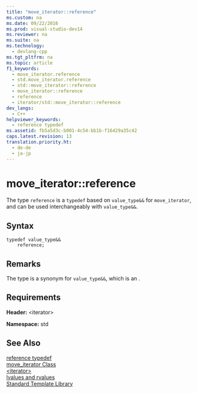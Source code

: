 ```yaml
---
title: "move_iterator::reference"
ms.custom: na
ms.date: 09/22/2016
ms.prod: visual-studio-dev14
ms.reviewer: na
ms.suite: na
ms.technology: 
  - devlang-cpp
ms.tgt_pltfrm: na
ms.topic: article
f1_keywords: 
  - move_iterator.reference
  - std.move_iterator.reference
  - std::move_iterator::reference
  - move_iterator::reference
  - reference
  - iterator/std::move_iterator::reference
dev_langs: 
  - C++
helpviewer_keywords: 
  - reference typedef
ms.assetid: fb5a5d3c-b001-4c54-bb1b-f16429a35c42
caps.latest.revision: 13
translation.priority.ht: 
  - de-de
  - ja-jp
---
```

# move_iterator::reference
The type `reference` is a `typedef` based on `value_type&&` for `move_iterator`, and can be used interchangeably with `value_type&&`.  
  
## Syntax  
  
```  
typedef value_type&&  
    reference;  
```  
  
## Remarks  
 The type is a synonym for `value_type&&`, which is an .  
  
## Requirements  
 **Header:** <iterator\>  
  
 **Namespace:** std  
  
## See Also  
 [reference typedef](../vs140/move_iterator--reference.md)   
 [move_iterator Class](../vs140/move_iterator-class.md)   
 [<iterator\>](../vs140/-iterator-.md)   
 [lvalues and rvalues](../vs140/lvalues-and-rvalues--visual-c---.md)   
 [Standard Template Library](../vs140/standard-template-library.md)